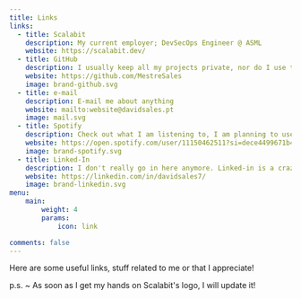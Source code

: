 ```yaml
---
title: Links
links:
  - title: Scalabit
    description: My current employer; DevSecOps Engineer @ ASML
    website: https://scalabit.dev/
  - title: GitHub
    description: I usually keep all my projects private, nor do I use this account much (personal). So there isn't a lot to show here. But for the sake of being a developer... Here's my github account 
    website: https://github.com/MestreSales
    image: brand-github.svg
  - title: e-mail
    description: E-mail me about anything
    website: mailto:website@davidsales.pt
    image: mail.svg
  - title: Spotify
    description: Check out what I am listening to, I am planning to use a different service at some point... But that is for another day.
    website: https://open.spotify.com/user/11150462511?si=dece4499671b416d
    image: brand-spotify.svg
  - title: Linked-In
    description: I don't really go in here anymore. Linked-in is a crazy place on the internet, feel like it has become facebook in a way.
    website: https://linkedin.com/in/davidsales7/
    image: brand-linkedin.svg
menu:
    main: 
        weight: 4
        params:
            icon: link

comments: false
---
```


Here are some useful links, stuff related to me or that I appreciate!

p.s. ~ As soon as I get my hands on Scalabit's logo, I will update it!